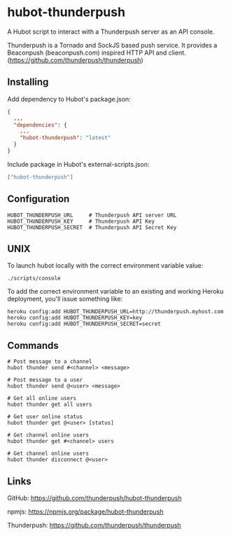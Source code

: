 # hubot-thunderpush

A Hubot script to interact with a Thunderpush server as an API console.

Thunderpush is a Tornado and SockJS based push service. It provides a Beaconpush (beaconpush.com) inspired HTTP API and client. (https://github.com/thunderpush/thunderpush)

## Installing

Add dependency to Hubot's package.json:

```json
{
  ...
  "dependencies": {
    ...
    "hubot-thunderpush": "latest"
  }
}
```

Include package in Hubot's external-scripts.json:

```json
["hubot-thunderpush"]
```

## Configuration

```
HUBOT_THUNDERPUSH_URL     # Thunderpush API server URL
HUBOT_THUNDERPUSH_KEY     # Thunderpush API Key
HUBOT_THUNDERPUSH_SECRET  # Thunderpush API Secret Key
```

## UNIX

To launch hubot locally with the correct environment variable value:

```
./scripts/console
```

To add the correct environment variable to an existing and working Heroku deployment, you'll issue something like:

```
heroku config:add HUBOT_THUNDERPUSH_URL=http://thunderpush.myhost.com
heroku config:add HUBOT_THUNDERPUSH_KEY=key
heroku config:add HUBOT_THUNDERPUSH_SECRET=secret
```

## Commands

```
# Post message to a channel
hubot thunder send #<channel> <message>

# Post message to a user
hubot thunder send @<user> <message>

# Get all online users
hubot thunder get all users

# Get user online status
hubot thunder get @<user> [status]

# Get channel online users
hubot thunder get #<channel> users

# Get channel online users
hubot thunder disconnect @<user>
```

## Links

GitHub: https://github.com/thunderpush/hubot-thunderpush

npmjs: https://npmjs.org/package/hubot-thunderpush

Thunderpush: https://github.com/thunderpush/thunderpush